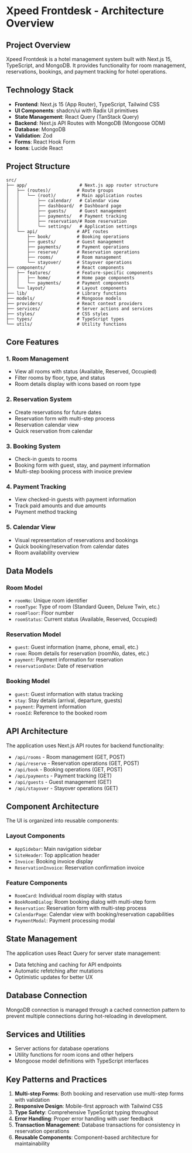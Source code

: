 # Xpeed Frontdesk - Architecture Overview

## Project Overview
Xpeed Frontdesk is a hotel management system built with Next.js 15, TypeScript, and MongoDB. It provides functionality for room management, reservations, bookings, and payment tracking for hotel operations.

## Technology Stack
- **Frontend**: Next.js 15 (App Router), TypeScript, Tailwind CSS
- **UI Components**: shadcn/ui with Radix UI primitives
- **State Management**: React Query (TanStack Query)
- **Backend**: Next.js API Routes with MongoDB (Mongoose ODM)
- **Database**: MongoDB
- **Validation**: Zod
- **Forms**: React Hook Form
- **Icons**: Lucide React

## Project Structure
```
src/
├── app/                    # Next.js app router structure
│   ├── (routes)/          # Route groups
│   │   └── (root)/        # Main application routes
│   │       ├── calendar/   # Calendar view
│   │       ├── dashboard/  # Dashboard page
│   │       ├── guests/     # Guest management
│   │       ├── payments/   # Payment tracking
│   │       ├── reservation/# Room reservation
│   │       └── settings/   # Application settings
│   └── api/               # API routes
│       ├── book/          # Booking operations
│       ├── guests/        # Guest management
│       ├── payments/      # Payment operations
│       ├── reserve/       # Reservation operations
│       ├── rooms/         # Room management
│       └── stayover/      # Stayover operations
├── components/            # React components
│   ├── features/          # Feature-specific components
│   │   ├── home/          # Home page components
│   │   └── payments/      # Payment components
│   └── layout/            # Layout components
├── lib/                   # Library functions
├── models/                # Mongoose models
├── providers/             # React context providers
├── services/              # Server actions and services
├── styles/                # CSS styles
├── types/                 # TypeScript types
└── utils/                 # Utility functions
```

## Core Features

### 1. Room Management
- View all rooms with status (Available, Reserved, Occupied)
- Filter rooms by floor, type, and status
- Room details display with icons based on room type

### 2. Reservation System
- Create reservations for future dates
- Reservation form with multi-step process
- Reservation calendar view
- Quick reservation from calendar

### 3. Booking System
- Check-in guests to rooms
- Booking form with guest, stay, and payment information
- Multi-step booking process with invoice preview

### 4. Payment Tracking
- View checked-in guests with payment information
- Track paid amounts and due amounts
- Payment method tracking

### 5. Calendar View
- Visual representation of reservations and bookings
- Quick booking/reservation from calendar dates
- Room availability overview

## Data Models

### Room Model
- `roomNo`: Unique room identifier
- `roomType`: Type of room (Standard Queen, Deluxe Twin, etc.)
- `roomFloor`: Floor number
- `roomStatus`: Current status (Available, Reserved, Occupied)

### Reservation Model
- `guest`: Guest information (name, phone, email, etc.)
- `room`: Room details for reservation (roomNo, dates, etc.)
- `payment`: Payment information for reservation
- `reservationDate`: Date of reservation

### Booking Model
- `guest`: Guest information with status tracking
- `stay`: Stay details (arrival, departure, guests)
- `payment`: Payment information
- `roomId`: Reference to the booked room

## API Architecture
The application uses Next.js API routes for backend functionality:

- `/api/rooms` - Room management (GET, POST)
- `/api/reserve` - Reservation operations (GET, POST)
- `/api/book` - Booking operations (GET, POST)
- `/api/payments` - Payment tracking (GET)
- `/api/guests` - Guest management (GET)
- `/api/stayover` - Stayover operations (GET)

## Component Architecture
The UI is organized into reusable components:

### Layout Components
- `AppSidebar`: Main navigation sidebar
- `SiteHeader`: Top application header
- `Invoice`: Booking invoice display
- `ReservationInvoice`: Reservation confirmation invoice

### Feature Components
- `RoomCard`: Individual room display with status
- `BookRoomDialog`: Room booking dialog with multi-step form
- `Reservation`: Reservation form with multi-step process
- `CalendarPage`: Calendar view with booking/reservation capabilities
- `PaymentModal`: Payment processing modal

## State Management
The application uses React Query for server state management:
- Data fetching and caching for API endpoints
- Automatic refetching after mutations
- Optimistic updates for better UX

## Database Connection
MongoDB connection is managed through a cached connection pattern to prevent multiple connections during hot-reloading in development.

## Services and Utilities
- Server actions for database operations
- Utility functions for room icons and other helpers
- Mongoose model definitions with TypeScript interfaces

## Key Patterns and Practices
1. **Multi-step Forms**: Both booking and reservation use multi-step forms with validation
2. **Responsive Design**: Mobile-first approach with Tailwind CSS
3. **Type Safety**: Comprehensive TypeScript typing throughout
4. **Error Handling**: Proper error handling with user feedback
5. **Transaction Management**: Database transactions for consistency in reservation operations
6. **Reusable Components**: Component-based architecture for maintainability
